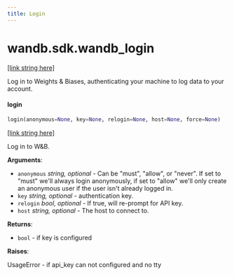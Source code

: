 ```yaml
---
title: Login
---
```


<a name="wandb.sdk.wandb_login"></a>
# wandb.sdk.wandb\_login

[[link string here]](https://github.com/wandb/client/blob/fb5e96d790f1aedcb1f074195e0f7e2209ddc90a/wandb/sdk/wandb_login.py#L3)

Log in to Weights & Biases, authenticating your machine to log data to your
account.

<a name="wandb.sdk.wandb_login.login"></a>
#### login

```python
login(anonymous=None, key=None, relogin=None, host=None, force=None)
```

[[link string here]](https://github.com/wandb/client/blob/fb5e96d790f1aedcb1f074195e0f7e2209ddc90a/wandb/sdk/wandb_login.py#L22)

Log in to W&B.

**Arguments**:

- `anonymous` _string, optional_ - Can be "must", "allow", or "never".
If set to "must" we'll always login anonymously, if set to
"allow" we'll only create an anonymous user if the user
isn't already logged in.
- `key` _string, optional_ - authentication key.
- `relogin` _bool, optional_ - If true, will re-prompt for API key.
- `host` _string, optional_ - The host to connect to.


**Returns**:

- `bool` - if key is configured


**Raises**:

UsageError - if api_key can not configured and no tty

